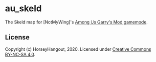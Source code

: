 # au_skeld

The Skeld map for [NotMyWing]'s [Among Us Garry's Mod gamemode](https://github.com/NotMyWing/GarrysModAmongUs).

## License

Copyright (c) HorseyHangout, 2020. Licensed under [Creative Commons BY-NC-SA 4.0](/LICENSE).